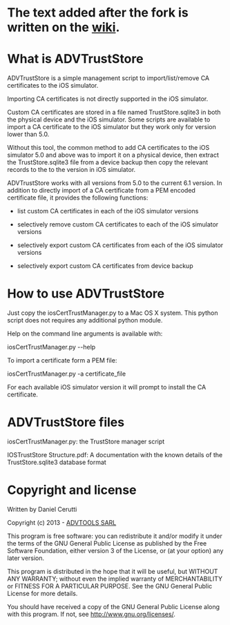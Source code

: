 # The text added after the fork is written on the [wiki](https://github.com/sotayamashita/ADVTrustStore/wiki).

What is ADVTrustStore
=====================

ADVTrustStore is a simple management script to import/list/remove CA certificates
to the iOS simulator.

Importing CA certificates is not directly supported in the iOS simulator.

Custom CA certificates are stored in a file named TrustStore.sqlite3 in both the
physical device and the iOS simulator.  Some scripts are available to import
a CA certificate to the iOS simulator but they work only for version lower than 5.0.

Without this tool, the common method to add CA certificates to the iOS simulator 5.0 and
above was to import it on a physical device, then extract the TrustStore.sqlite3 file
from a device backup then copy the relevant records to the to the version in iOS simulator.

ADVTrustStore works with all versions from 5.0 to the current 6.1 version. In addition to
directly import of a CA certificate from a PEM encoded certificate file, it provides
the following functions:

- list custom CA certificates in each of the iOS simulator versions

- selectively remove custom CA certificates to each of the iOS simulator versions

- selectively export custom CA certificates from each of the iOS simulator versions

- selectively export custom CA certificates from device backup

How to use ADVTrustStore
========================


Just copy the iosCertTrustManager.py to a Mac OS X system. This python script does not
requires any additional python module.

Help on the command line arguments is available with:

iosCertTrustManager.py --help

To import a certificate form a PEM file:

iosCertTrustManager.py -a certificate_file

For each available iOS simulator version it will prompt to install the CA certificate.


ADVTrustStore files
===================

iosCertTrustManager.py: the TrustStore manager script

IOSTrustStore Structure.pdf: A documentation with the known details of the
TrustStore.sqlite3 database format


Copyright and license
=====================

Written by Daniel Cerutti

Copyright (c) 2013 - [ADVTOOLS SARL](http://www.advtools.com)

This program is free software: you can redistribute it and/or modify it under the terms of the GNU General Public License as published by the Free Software Foundation, either version 3 of the License, or (at your option) any later version.

This program is distributed in the hope that it will be useful, but WITHOUT ANY WARRANTY; without even the implied warranty of MERCHANTABILITY or FITNESS FOR A PARTICULAR PURPOSE.  See the GNU General Public License for more details.

You should have received a copy of the GNU General Public License along with this program.  If not, see <http://www.gnu.org/licenses/>.
